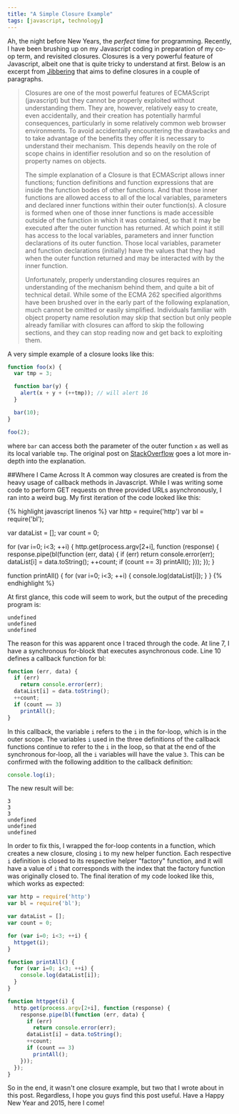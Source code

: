 ```yaml
---
title: "A Simple Closure Example"
tags: [javascript, technology]
---
```


Ah, the night before New Years, the _perfect_ time for programming. Recently, I have been brushing up on my Javascript coding in preparation of my co-op term, and revisited closures. Closures is a very powerful feature of Javascript, albeit one that is quite tricky to understand at first. Below is an excerpt from [Jibbering](http://jibbering.com/faq/notes/closures/) that aims to define closures in a couple of paragraphs.

>Closures are one of the most powerful features of ECMAScript (javascript) but they cannot be properly exploited without understanding them. They are, however, relatively easy to create, even accidentally, and their creation has potentially harmful consequences, particularly in some relatively common web browser environments. To avoid accidentally encountering the drawbacks and to take advantage of the benefits they offer it is necessary to understand their mechanism. This depends heavily on the role of scope chains in identifier resolution and so on the resolution of property names on objects.
>
>The simple explanation of a Closure is that ECMAScript allows inner functions; function definitions and function expressions that are inside the function bodes of other functions. And that those inner functions are allowed access to all of the local variables, parameters and declared inner functions within their outer function(s). A closure is formed when one of those inner functions is made accessible outside of the function in which it was contained, so that it may be executed after the outer function has returned. At which point it still has access to the local variables, parameters and inner function declarations of its outer function. Those local variables, parameter and function declarations (initially) have the values that they had when the outer function returned and may be interacted with by the inner function.
>
>Unfortunately, properly understanding closures requires an understanding of the mechanism behind them, and quite a bit of technical detail. While some of the ECMA 262 specified algorithms have been brushed over in the early part of the following explanation, much cannot be omitted or easily simplified. Individuals familiar with object property name resolution may skip that section but only people already familiar with closures can afford to skip the following sections, and they can stop reading now and get back to exploiting them.

A very simple example of a closure looks like this:

```javascript
function foo(x) {
  var tmp = 3;

  function bar(y) {
    alert(x + y + (++tmp)); // will alert 16
  }

  bar(10);
}

foo(2);
```

where ```bar``` can access both the parameter of the outer function ```x``` as well as its local variable ```tmp```. The original post on [StackOverflow](http://stackoverflow.com/a/111200/2252894) goes a lot more in-depth into the explanation.

##Where I Came Across It
A common way closures are created is from the heavy usage of callback methods in Javascript. While I was writing some code to perform GET requests on three provided URLs asynchronously, I ran into a weird bug. My first iteration of the code looked like this:

{% highlight javascript linenos %}
var http = require('http')
var bl = require('bl');

var dataList = [];
var count = 0;

for (var i=0; i<3; ++i) {
  http.get(process.argv[2+i], function (response) {
    response.pipe(bl(function (err, data) {
      if (err)
        return console.error(err);
      dataList[i] = data.toString();
      ++count;
      if (count == 3)
        printAll();
    }));
  });
}

function printAll() {
  for (var i=0; i<3; ++i) {
    console.log(dataList[i]);
  }
}
{% endhighlight %}

At first glance, this code will seem to work, but the output of the preceding program is:

```
undefined
undefined
undefined
```

The reason for this was apparent once I traced through the code. At line 7, I have a synchronous for-block that executes asynchronous code. Line 10 defines a callback function for bl:

```javascript
function (err, data) {
  if (err)
    return console.error(err);
  dataList[i] = data.toString();
  ++count;
  if (count == 3)
    printAll();
}
```

In this callback, the variable ```i``` refers to the ```i``` in the for-loop, which is in the outer scope. The variables ```i``` used in the three definitions of the callback functions continue to refer to the ```i``` in the loop, so that at the end of the synchronous for-loop, all the ```i``` variables will have the value ```3```. This can be confirmed with the following addition to the callback definition:

```javascript
console.log(i);
```

The new result will be:

```
3
3
3
undefined
undefined
undefined
```

In order to fix this, I wrapped the for-loop contents in a function, which creates a new closure, closing ```i``` to my new helper function. Each respective ```i``` definition is closed to its respective helper "factory" function, and it will have a value of ```i``` that corresponds with the index that the factory function was originally closed to. The final iteration of my code looked like this, which works as expected:

```javascript
var http = require('http')
var bl = require('bl');

var dataList = [];
var count = 0;

for (var i=0; i<3; ++i) {
  httpget(i);
}

function printAll() {
  for (var i=0; i<3; ++i) {
    console.log(dataList[i]);
  }
}

function httpget(i) {
  http.get(process.argv[2+i], function (response) {
    response.pipe(bl(function (err, data) {
      if (err)
        return console.error(err);
      dataList[i] = data.toString();
      ++count;
      if (count == 3)
        printAll();
    }));
  });
}
```

So in the end, it wasn't one closure example, but two that I wrote about in this post. Regardless, I hope you guys find this post useful. Have a Happy New Year and 2015, here I come!

<!--end-->

